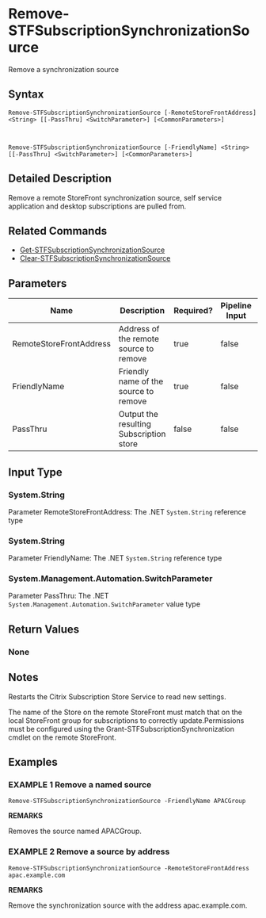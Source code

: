 ﻿# Remove-STFSubscriptionSynchronizationSource

Remove a synchronization source

## Syntax

```
Remove-STFSubscriptionSynchronizationSource [-RemoteStoreFrontAddress] <String> [[-PassThru] <SwitchParameter>] [<CommonParameters>]



Remove-STFSubscriptionSynchronizationSource [-FriendlyName] <String> [[-PassThru] <SwitchParameter>] [<CommonParameters>]
```

## Detailed Description

Remove a remote StoreFront synchronization source, self service application and desktop subscriptions are pulled from.

## Related Commands

* [Get-STFSubscriptionSynchronizationSource](./Get-STFSubscriptionSynchronizationSource)
* [Clear-STFSubscriptionSynchronizationSource](./Clear-STFSubscriptionSynchronizationSource)

## Parameters

| Name   | Description | Required? | Pipeline Input | Default Value |
| --- | --- | --- | --- | --- |
|RemoteStoreFrontAddress|Address of the remote source to remove|true|false| |
|FriendlyName|Friendly name of the source to remove|true|false| |
|PassThru|Output the resulting Subscription store|false|false| |

## Input Type

### System.String

Parameter RemoteStoreFrontAddress: The .NET `System.String` reference type

### System.String

Parameter FriendlyName: The .NET `System.String` reference type

### System.Management.Automation.SwitchParameter

Parameter PassThru: The .NET `System.Management.Automation.SwitchParameter` value type

## Return Values

### None

## Notes

Restarts the Citrix Subscription Store Service to read new settings.


The name of the Store on the remote StoreFront must match that on the local StoreFront group for subscriptions to correctly update.Permissions must be configured using the Grant-STFSubscriptionSynchronization cmdlet on the remote StoreFront.

## Examples

### EXAMPLE 1 Remove a named source

```
Remove-STFSubscriptionSynchronizationSource -FriendlyName APACGroup
```

**REMARKS**

Removes the source named APACGroup.

### EXAMPLE 2 Remove a source by address

```
Remove-STFSubscriptionSynchronizationSource -RemoteStoreFrontAddress apac.example.com
```

**REMARKS**

Remove the synchronization source with the address apac.example.com.
